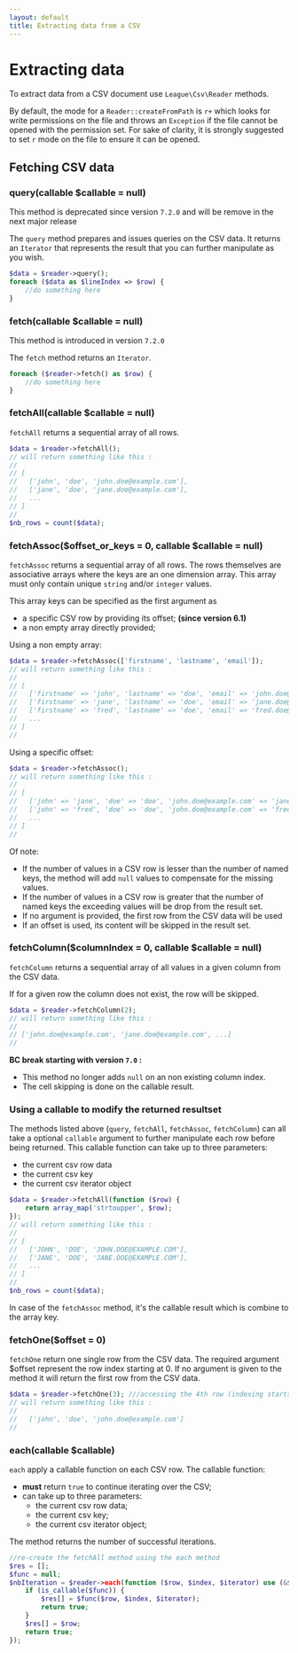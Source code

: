 ```yaml
---
layout: default
title: Extracting data from a CSV
---
```


# Extracting data

To extract data from a CSV document use `League\Csv\Reader` methods.

<p class="message-warning">
By default, the mode for a <code>Reader::createFromPath</code> is
<code>r+</code> which looks for write permissions on the file and throws an <code>Exception</code> if
the file cannot be opened with the permission set. For sake of clarity, it is
strongly suggested to set <code>r</code> mode on the file to ensure it can be opened.</p>

## Fetching CSV data

### query(callable $callable = null)

<p class="message-warning">This method is deprecated since version <code>7.2.0</code> and will be remove in the next major release</p>

The `query` method prepares and issues queries on the CSV data. It returns an `Iterator` that represents the result that you can further manipulate as you wish.

```php
$data = $reader->query();
foreach ($data as $lineIndex => $row) {
    //do something here
}
```

### fetch(callable $callable = null)

<p class="message-notice">This method is introduced in version <code>7.2.0</code></p>

The `fetch` method returns an `Iterator`.

```php
foreach ($reader->fetch() as $row) {
    //do something here
}
```

### fetchAll(callable $callable = null)

`fetchAll` returns a sequential array of all rows.

```php
$data = $reader->fetchAll();
// will return something like this :
//
// [
//   ['john', 'doe', 'john.doe@example.com'],
//   ['jane', 'doe', 'jane.doe@example.com'],
//   ...
// ]
//
$nb_rows = count($data);
```

### fetchAssoc($offset_or_keys = 0, callable $callable = null)

`fetchAssoc` returns a sequential array of all rows. The rows themselves are associative arrays where the keys are an one dimension array. This array must only contain unique `string` and/or `integer` values.

This array keys can be specified as the first argument as

- a specific CSV row by providing its offset; **(since version 6.1)**
- a non empty array directly provided;

Using a non empty array:

```php
$data = $reader->fetchAssoc(['firstname', 'lastname', 'email']);
// will return something like this :
//
// [
//   ['firstname' => 'john', 'lastname' => 'doe', 'email' => 'john.doe@example.com'],
//   ['firstname' => 'jane', 'lastname' => 'doe', 'email' => 'jane.doe@example.com'],
//   ['firstname' => 'fred', 'lastname' => 'doe', 'email' => 'fred.doe@example.com'],
//   ...
// ]
//
```

Using a specific offset:

```php
$data = $reader->fetchAssoc();
// will return something like this :
//
// [
//   ['john' => 'jane', 'doe' => 'doe', 'john.doe@example.com' => 'jane.doe@example.com'],
//   ['john' => 'fred', 'doe' => 'doe', 'john.doe@example.com' => 'fred.doe@example.com'],
//   ...
// ]
//
```

Of note:

- If the number of values in a CSV row is lesser than the number of named keys, the method will add `null` values to compensate for the missing values.
- If the number of values in a CSV row is greater that the number of named keys the exceeding values will be drop from the result set.
- If no argument is provided, the first row from the CSV data will be used
- If an offset is used, its content will be skipped in the result set.

### fetchColumn($columnIndex = 0, callable $callable = null)

`fetchColumn` returns a sequential array of all values in a given column from the CSV data.

If for a given row the column does not exist, the row will be skipped.

```php
$data = $reader->fetchColumn(2);
// will return something like this :
//
// ['john.doe@example.com', 'jane.doe@example.com', ...]
//
```

<div class="message-warning">
<strong>BC break starting with version <code>7.0</code> :</strong>
<ul>
<li>This method no longer adds <code>null</code> on an non existing column index.</li>
<li>The cell skipping is done on the callable result.</li>
</ul>
</div>

### Using a callable to modify the returned resultset

The methods listed above (`query`, `fetchAll`, `fetchAssoc`, `fetchColumn`) can all take a optional `callable` argument to further manipulate each row before being returned. This callable function can take up to three parameters:

- the current csv row data
- the current csv key
- the current csv iterator object

```php
$data = $reader->fetchAll(function ($row) {
    return array_map('strtoupper', $row);
});
// will return something like this :
//
// [
//   ['JOHN', 'DOE', 'JOHN.DOE@EXAMPLE.COM'],
//   ['JANE', 'DOE', 'JANE.DOE@EXAMPLE.COM'],
//   ...
// ]
//
$nb_rows = count($data);
```

<p class="message-warning">In case of the <code>fetchAssoc</code> method, it's the callable result which is combine to the array key.</p>

### fetchOne($offset = 0)

`fetchOne` return one single row from the CSV data. The required argument $offset represent the row index starting at 0. If no argument is given to the method it will return the first row from the CSV data.

```php
$data = $reader->fetchOne(3); ///accessing the 4th row (indexing starts at 0)
// will return something like this :
//
//   ['john', 'doe', 'john.doe@example.com']
//
```

### each(callable $callable)

`each` apply a callable function on each CSV row. The callable function:

- **must** return `true` to continue iterating over the CSV;
- can take up to three parameters:
  - the current csv row data;
  - the current csv key;
  - the current csv iterator object;

The method returns the number of successful iterations.

```php
//re-create the fetchAll method using the each method
$res = [];
$func = null;
$nbIteration = $reader->each(function ($row, $index, $iterator) use (&$res, $func)) {
    if (is_callable($func)) {
        $res[] = $func($row, $index, $iterator);
        return true;
    }
    $res[] = $row;
    return true;
});
```
